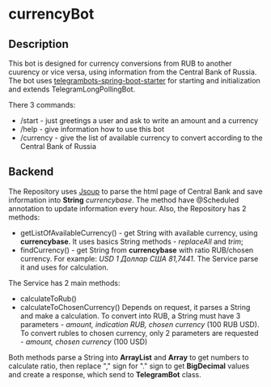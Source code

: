 # currencyBot

## Description
This bot is designed for currency conversions from RUB to another cuurency or vice versa, using information from the Central Bank of Russia. 
The bot uses [telegrambots-spring-boot-starter](https://github.com/rubenlagus/TelegramBots/blob/master/telegrambots-spring-boot-starter/README.md) for starting and initialization and extends TelegramLongPollingBot.

There 3 commands: 
* /start - just greetings a user and ask to write an amount and a currency
* /help - give information how to use this bot
* /currency - give the list of available currency to convert according to the Central Bank of Russia

## Backend
The Repository uses [Jsoup](https://jsoup.org/) to parse the html page of Central Bank and save information into **String** *currencybase*. The method have @Scheduled annotation to update information every hour.
Also, the Repository has 2 methods:
* getListOfAvailableCurrency() - get String with available currency, using **currencybase**. It uses basics String methods - *replaceAll* and *trim*;
* findCurrency() - get String from **currencybase** with ratio RUB/chosen currency. For example: *USD	1	Доллар США	81,7441*. The Service parse it and uses for calculation.

The Service has 2 main methods:
* calculateToRub()
* calculateToChosenCurrency()
Depends on request, it parses a String and make a calculation. To convert into RUB, a String must have 3 parameters - *amount, indication RUB, chosen currency* (100 RUB USD).
To convert rubles to chosen currency, only 2 parameters are requested - *amount, chosen currency* (100 USD)

Both methods parse a String into **ArrayList** and **Array** to get numbers to calculate ratio, then replace "," sign for "." sign to get **BigDecimal** values and create a response, which send to **TelegramBot** class. 
